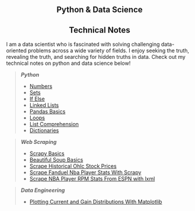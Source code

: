 ## <center>Python & Data Science</center>
## <center>Technical Notes</center>

I am a data scientist who is fascinated with solving challenging data-oriented problems across a wide variety of fields. I enjoy seeking the truth, revealing the truth, and searching for hidden truths in data. Check out my technical notes on python and data science below!

> **_Python_**
> - [Numbers](https://rakeshbhatia.github.io/notes/content/python/numbers)
> - [Sets](https://rakeshbhatia.github.io/notes/content/python/sets)
> - [If Else](https://rakeshbhatia.github.io/notes/content/python/if_else)
> - [Linked Lists](https://rakeshbhatia.github.io/notes/content/python/linked_lists)
> - [Pandas Basics](https://rakeshbhatia.github.io/notes/content/python/pandas_basics)
> - [Loops](https://rakeshbhatia.github.io/notes/content/python/loops)
> - [List Comprehension](https://rakeshbhatia.github.io/notes/content/python/list_comprehension)
> - [Dictionaries](https://rakeshbhatia.github.io/notes/content/python/dictionaries)

> **_Web Scraping_**
> - [Scrapy Basics](https://rakeshbhatia.github.io/notes/content/web_scraping/scrapy_basics)
> - [Beautiful Soup Basics](https://rakeshbhatia.github.io/notes/content/web_scraping/beautiful_soup_basics)
> - [Scrape Historical Ohlc Stock Prices](https://rakeshbhatia.github.io/notes/content/web_scraping/scrape_historical_ohlc_stock_prices)
> - [Scrape Fanduel Nba Player Stats With Scrapy](https://rakeshbhatia.github.io/notes/content/web_scraping/scrape_fanduel_nba_player_stats_with_scrapy)
> - [Scrape NBA Player RPM Stats From ESPN with lxml](https://rakeshbhatia.github.io/notes/content/web_scraping/scrape_nba_player_rpm_stats_from_espn_with_lxml)

> **_Data Engineering_**
> - [Plotting Current and Gain Distributions With Matplotlib](https://rakeshbhatia.github.io/notes/content/data_engineering/plotting_current_and_gain_distributions_with_matplotlib)
